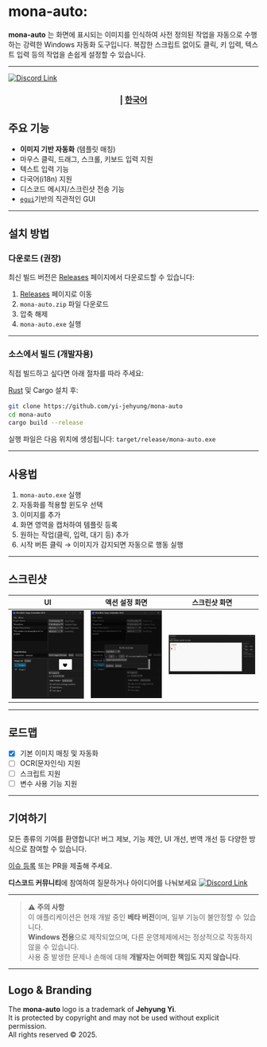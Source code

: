 # mona-auto: 

**mona-auto** 는 화면에 표시되는 이미지를 인식하여 사전 정의된 작업을 자동으로 수행하는 강력한 Windows 자동화 도구입니다.
복잡한 스크립트 없이도 클릭, 키 입력, 텍스트 입력 등의 작업을 손쉽게 설정할 수 있습니다.

---

<a href="https://discord.gg/JZhRmnZVxB"><img src="https://img.shields.io/badge/discord-%237289DA.svg?&style=for-the-badge&logo=discord&logoColor=white" alt="Discord Link"/></a>

<div align="center">
  <h3>
    <span> | </span>
    <a href="https://github.com/yi-jehyung/mona-auto/blob/main/translations/ko-kr/README.md"> 한국어 </a>
  </h3>
</div>

## 주요 기능

- **이미지 기반 자동화** (템플릿 매칭)
- 마우스 클릭, 드래그, 스크롤, 키보드 입력 지원
- 텍스트 입력 기능
- 다국어(i18n) 지원
- 디스코드 메시지/스크린샷 전송 기능
- [`egui`](https://github.com/emilk/egui)기반의 직관적인 GUI

---

## 설치 방법

### 다운로드 (권장)

최신 빌드 버전은 [Releases](https://github.com/yi-jehyung/mona-auto/releases) 페이지에서 다운로드할 수 있습니다:

1. [Releases](https://github.com/yi-jehyung/mona-auto/releases) 페이지로 이동
2. `mona-auto.zip` 파일 다운로드
3. 압축 해제
4. `mona-auto.exe` 실행

---

### 소스에서 빌드 (개발자용)

직접 빌드하고 싶다면 아래 절차를 따라 주세요:

[Rust](https://www.rust-lang.org/tools/install) 및 Cargo 설치 후:

```bash
git clone https://github.com/yi-jehyung/mona-auto
cd mona-auto
cargo build --release
```

실행 파일은 다음 위치에 생성됩니다: `target/release/mona-auto.exe`

---

## 사용법
1. `mona-auto.exe` 실행
2. 자동화를 적용할 윈도우 선택
3. 이미지를 추가
4. 화면 영역을 캡처하여 템플릿 등록
5. 원하는 작업(클릭, 입력, 대기 등) 추가
6. 시작 버튼 클릭 → 이미지가 감지되면 자동으로 행동 실행

---

## 스크린샷

| UI | 액션 설정 화면 | 스크린샷 화면 |
|----|----------------------|------------|
| ![Main UI](./screenshots/ui_main.png) | ![Action Setup](./screenshots/ui_action.png) | ![Screenshot](./screenshots/ui_screen.png) |

---

## 로드맵
- [x] 기본 이미지 매칭 및 자동화
- [ ] OCR(문자인식) 지원
- [ ] 스크립트 지원
- [ ] 변수 사용 기능 지원

---

## 기여하기
모든 종류의 기여를 환영합니다!
버그 제보, 기능 제안, UI 개선, 번역 개선 등 다양한 방식으로 참여할 수 있습니다.

[이슈 등록](https://github.com/yi-jehyung/mona-auto/issues) 또는 PR을 제출해 주세요.

**디스코드 커뮤니티**에 참여하여 질문하거나 아이디어를 나눠보세요
<a href="https://discord.gg/JZhRmnZVxB"><img src="https://img.shields.io/badge/discord-%237289DA.svg?&style=for-the-badge&logo=discord&logoColor=white" alt="Discord Link"/></a>

---
> ⚠ **주의 사항**  
> 이 애플리케이션은 현재 개발 중인 **베타 버전**이며, 일부 기능이 불안정할 수 있습니다.  
> **Windows 전용**으로 제작되었으며, 다른 운영체제에서는 정상적으로 작동하지 않을 수 있습니다.  
> 사용 중 발생한 문제나 손해에 대해 **개발자는 어떠한 책임도 지지 않습니다**.
---
## Logo & Branding

The **mona-auto** logo is a trademark of **Jehyung Yi**.  
It is protected by copyright and may not be used without explicit permission.  
All rights reserved © 2025.

